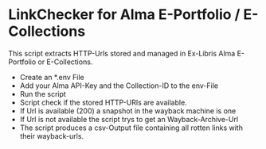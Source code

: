 # LinkChecker for Alma E-Portfolio / E-Collections

This script extracts HTTP-Urls stored and managed in Ex-Libris Alma E-Portfolio or E-Collections. 

* Create an *.env File
 * Add your Alma API-Key and the Collection-ID to the env-File
* Run the script
 * Script check if the stored HTTP-URls are available. 
 * If Url is available (200) a snapshot in the wayback machine is one
 * If Url is not available the script trys to get an Wayback-Archive-Url
 * The script produces a csv-Output file containing all rotten links with their wayback-urls.
